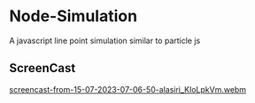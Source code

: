 # Node-Simulation
A javascript line point simulation similar to particle js




## ScreenCast

[screencast-from-15-07-2023-07-06-50-alasiri_KloLpkVm.webm](https://github.com/charlesgles9/Node-Simulation/assets/41951671/761ba6b0-2ad9-4cbf-af9b-b443f89d5db7)
